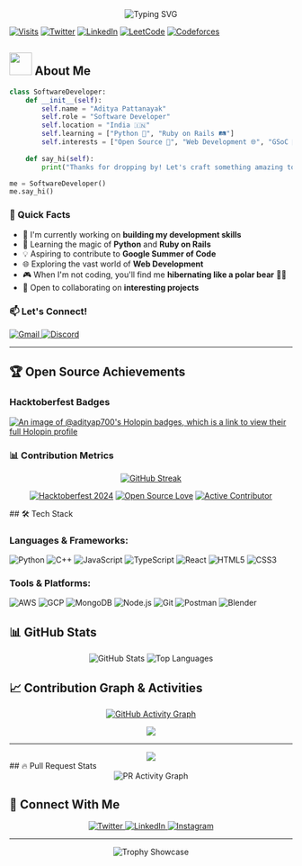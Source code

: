 <div align="center">
  <img src="https://readme-typing-svg.herokuapp.com?font=Fira+Code&duration=3000&pause=1000&center=true&vCenter=true&multiline=true&width=435&height=100&lines=Hi+%F0%9F%91%8B%2C+I'm+AdityaP700;A+Passionate+Software+Developer;From+India+%F0%9F%87%AE%F0%9F%87%B3" alt="Typing SVG">
</div>

[![Visits](https://komarev.com/ghpvc/?username=adityap700&label=Profile%20views&color=0e75b6&style=flat)](https://github.com/AdityaP700)
[![Twitter](https://img.shields.io/twitter/follow/adityapat_?style=social)](https://twitter.com/adityapat_)
[![LinkedIn](https://img.shields.io/badge/LinkedIn-Connect-blue)](https://www.linkedin.com/in/aditya-pattanayak-6b303b267)
[![LeetCode](https://img.shields.io/badge/LeetCode-Profile-orange)](https://leetcode.com/u/aditya_texz/)
[![Codeforces](https://img.shields.io/badge/Codeforces-Profile-blue)](https://codeforces.com/profile/Adi_texg)

## <img src="https://media.giphy.com/media/WUlplcMpOCEmTGBtBW/giphy.gif" width="40"> About Me

```python
class SoftwareDeveloper:
    def __init__(self):
        self.name = "Aditya Pattanayak"
        self.role = "Software Developer"
        self.location = "India 🇮🇳"
        self.learning = ["Python 🐍", "Ruby on Rails 🛤️"]
        self.interests = ["Open Source 🌟", "Web Development 🌐", "GSoC 🚀"]
    
    def say_hi(self):
        print("Thanks for dropping by! Let's craft something amazing together!")

me = SoftwareDeveloper()
me.say_hi()
```

### 🎯 Quick Facts

- 🔭 I'm currently working on **building my development skills**
- 🌱 Learning the magic of **Python** and **Ruby on Rails** 
- 💡 Aspiring to contribute to **Google Summer of Code**
- 🌐 Exploring the vast world of **Web Development**
- 🎮 When I'm not coding, you'll find me **hibernating like a polar bear** 🐻‍❄️
- 🤝 Open to collaborating on **interesting projects**

### 📫 Let's Connect!

<p>
  <a href="mailto:adityaa32078@gmail.com">
    <img src="https://img.shields.io/badge/Gmail-D14836?style=for-the-badge&logo=gmail&logoColor=white" alt="Gmail"/>
  </a>
  <a href="https://discord.com/users/aditya0077060">
    <img src="https://img.shields.io/badge/Discord-7289DA?style=for-the-badge&logo=discord&logoColor=white" alt="Discord"/>
  </a>
</p>

---
## 🏆 Open Source Achievements

### Hacktoberfest Badges

[![An image of @adityap700's Holopin badges, which is a link to view their full Holopin profile](https://holopin.me/adityap700)](https://holopin.io/@adityap700)



### 📊 Contribution Metrics
<div align="center">
  
  [![GitHub Streak](https://github-readme-streak-stats.herokuapp.com?user=adityap700&theme=radical&hide_border=true&date_format=M%20j%5B%2C%20Y%5D)](https://git.io/streak-stats)


  [![Hacktoberfest 2024](https://img.shields.io/badge/Hacktoberfest-2024-orange?style=for-the-badge&logo=digitalocean)](https://hacktoberfest.com/)
  [![Open Source Love](https://img.shields.io/badge/Open%20Source-%E2%9D%A4-red?style=for-the-badge&logo=open-source-initiative)](https://github.com/adityap700)
  [![Active Contributor](https://img.shields.io/badge/Active-Contributor-brightgreen?style=for-the-badge&logo=github)](https://github.com/adityap700)
  
</div>
## 🛠️ Tech Stack

### Languages & Frameworks:
![Python](https://img.shields.io/badge/Python-3776AB?style=for-the-badge&logo=python&logoColor=white)
![C++](https://img.shields.io/badge/C++-00599C?style=for-the-badge&logo=c%2B%2B&logoColor=white)
![JavaScript](https://img.shields.io/badge/JavaScript-F7DF1E?style=for-the-badge&logo=javascript&logoColor=black)
![TypeScript](https://img.shields.io/badge/TypeScript-3178C6?style=for-the-badge&logo=typescript&logoColor=white)
![React](https://img.shields.io/badge/React-61DAFB?style=for-the-badge&logo=react&logoColor=black)
![HTML5](https://img.shields.io/badge/HTML5-E34F26?style=for-the-badge&logo=html5&logoColor=white)
![CSS3](https://img.shields.io/badge/CSS3-1572B6?style=for-the-badge&logo=css3&logoColor=white)

### Tools & Platforms:
![AWS](https://img.shields.io/badge/AWS-232F3E?style=for-the-badge&logo=amazon-aws&logoColor=white)
![GCP](https://img.shields.io/badge/GCP-4285F4?style=for-the-badge&logo=google-cloud&logoColor=white)
![MongoDB](https://img.shields.io/badge/MongoDB-47A248?style=for-the-badge&logo=mongodb&logoColor=white)
![Node.js](https://img.shields.io/badge/Node.js-339933?style=for-the-badge&logo=node.js&logoColor=white)
![Git](https://img.shields.io/badge/Git-F05032?style=for-the-badge&logo=git&logoColor=white)
![Postman](https://img.shields.io/badge/Postman-FF6C37?style=for-the-badge&logo=postman&logoColor=white)
![Blender](https://img.shields.io/badge/Blender-F5792A?style=for-the-badge&logo=blender&logoColor=white)

## 📊 GitHub Stats

<div align="center">
  <img src="https://github-readme-stats.vercel.app/api?username=adityap700&show_icons=true&theme=radical" alt="GitHub Stats" />
  <img src="https://github-readme-stats.vercel.app/api/top-langs/?username=adityap700&layout=compact&theme=radical" alt="Top Languages" />
</div>

## 📈 Contribution Graph & Activities

<div align="center">

[![GitHub Activity Graph](https://github-readme-activity-graph.vercel.app/graph?username=adityap700&theme=tokyo-night&hide_border=true&area=true)](https://github.com/ashutosh00710/github-readme-activity-graph)

<img src="https://raw.githubusercontent.com/Trilokia/Trilokia/379277808c61ef204768a61bbc5d25bc7798ccf1/bottom_header.svg" />


</div>

---

<div align="center">
  <img src="https://quotes-github-readme.vercel.app/api?type=horizontal&theme=tokyonight" />
</div>
## 🔥 Pull Request Stats

<div align="center">
  <img src="https://github-profile-summary-cards.vercel.app/api/cards/productive-time?username=adityap700&theme=radical" alt="PR Activity Graph" />
</div>

## 🤝 Connect With Me

<p align="center">
  <a href="https://twitter.com/adityapat_" target="_blank">
    <img src="https://img.shields.io/badge/Twitter-1DA1F2?style=for-the-badge&logo=twitter&logoColor=white" alt="Twitter" />
  </a>
  <a href="https://www.linkedin.com/in/aditya-pattanayak-6b303b267" target="_blank">
    <img src="https://img.shields.io/badge/LinkedIn-0077B5?style=for-the-badge&logo=linkedin&logoColor=white" alt="LinkedIn" />
  </a>
  <a href="https://www.instagram.com/despicable.aditya____/" target="_blank">
    <img src="https://img.shields.io/badge/Instagram-E4405F?style=for-the-badge&logo=instagram&logoColor=white" alt="Instagram" />
  </a>
</p>

---

<div align="center">
  <img src="https://github-profile-trophy.vercel.app/?username=adityap700&theme=radical&row=1" alt="Trophy Showcase" />
</div>

